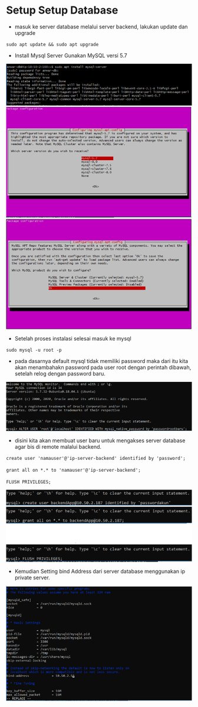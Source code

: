 # Setup Setup Database

* masuk ke server database melalui server backend, lakukan update dan upgrade

````
sudo apt update && sudo apt upgrade
````

* Install Mysql Server Gunakan MySQL versi 5.7

![0](../assets/img_9.PNG)
![0](../assets/img_10.PNG)
![0](../assets/img_11.PNG)



* Setelah proses instalasi selesai masuk ke mysql

````
sudo mysql -u root -p
````

* pada dasarnya default mysql tidak memiliki password maka dari itu kita akan menambahakn password pada user root dengan perintah dibawah, setelah relog dengan password baru.

![10](../assets/img_12.PNG)

* disini kita akan membuat user baru untuk mengakses server database agar bis di remote malalui backend.

```
create user 'namauser'@'ip-server-backend' identified by 'password'; 

grant all on *.* to 'namauser'@'ip-server-backend';

FLUSH PRIVILEGES;
```

![11](../assets/img_13.PNG)
![12](../assets/img_14.PNG)
![13](../assets/img_15.PNG)

* Kemudian Setting bind Address dari server database menggunakan ip private server.

![14](../assets/img_16.PNG)
